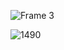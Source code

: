 

![Frame 3](https://github.com/VL4STEL1N/VL4STEL1N/assets/127986242/00b285a7-7f88-476d-92f7-4ef78bbccb44)


![1490](https://github.com/VL4STEL1N/VL4STEL1N/assets/127986242/46b33866-3d33-49c4-8ecb-0b723842b7a4)
